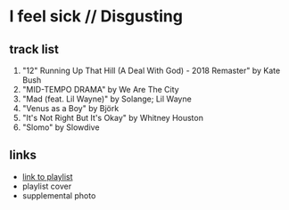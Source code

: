 # I feel sick // Disgusting

## track list

1. "12" Running Up That Hill (A Deal With God) - 2018 Remaster" by Kate Bush
2. "MID-TEMPO DRAMA" by We Are The City
3. "Mad (feat. Lil Wayne)" by Solange; Lil Wayne
4. "Venus as a Boy" by Björk
5. "It's Not Right But It's Okay" by Whitney Houston
6. "Slomo" by Slowdive

## links

- [link to playlist](https://open.spotify.com/playlist/1vNw2Fjiw7M8pBhq5UCeyo)
- playlist cover
- supplemental photo
